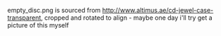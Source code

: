 empty_disc.png is sourced from http://www.altimus.ae/cd-jewel-case-transparent, cropped and rotated to align - maybe one day i'll try get a picture of this myself